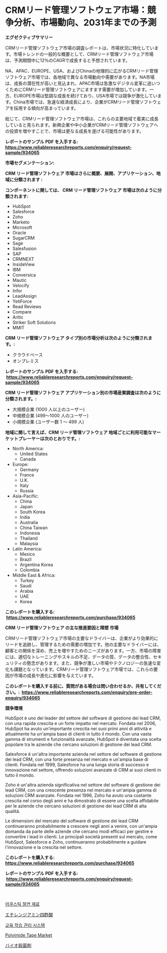 <p><h1>CRMリード管理ソフトウェア市場：競争分析、市場動向、2031年までの予測</h1></p><p><strong>エグゼクティブサマリー</strong></p>
<p><p>CRMリード管理ソフトウェア市場の調査レポートは、市場状況に特化しています。市場トレンドの一般的な概要として、CRMリード管理ソフトウェア市場は、予測期間中に12％のCAGRで成長すると予想されています。</p><p>NA、APAC、EUROPE、USA、およびChinaの地理的に広がるCRMリード管理ソフトウェア市場では、各地域で異なる市場動向や需要があります。NA市場は、成長の潜在性が高いと見込まれ、APAC市場は急激なデジタル変革に追いつくためにCRMリード管理ソフトウェアにますます需要が増加しています。一方、EUROPE市場は堅調な成長を続けており、USA市場では競争が激化しています。China市場では、急速な経済成長により、企業がCRMリード管理ソフトウェアを採用する傾向が高まっています。</p><p>総じて、CRMリード管理ソフトウェア市場は、これらの主要地域で着実に成長していると見られます。新興企業や中小企業がCRMリード管理ソフトウェアへの投資を増やすことで、市場は更なる成長を遂げる可能性があります。</p></p>
<p><strong>レポートのサンプル PDF を入手する: <a href="https://www.reliableresearchreports.com/enquiry/request-sample/934065">https://www.reliableresearchreports.com/enquiry/request-sample/934065</a></strong></p>
<p><strong>市場セグメンテーション:</strong></p>
<p><strong> CRM リード管理ソフトウェア 市場はさらに概要、展開、アプリケーション、地域に分類されます :</strong></p>
<p><strong>コンポーネントに関しては、 CRM リード管理ソフトウェア 市場は次のように分類されます: &nbsp;</strong></p>
<p><ul><li>HubSpot</li><li>Salesforce</li><li>Zoho</li><li>Marketo</li><li>Microsoft</li><li>Oracle</li><li>SugarCRM</li><li>Sage</li><li>Salesfusion</li><li>SAP</li><li>CRMNEXT</li><li>InsideView</li><li>IBM</li><li>Conversica</li><li>Mautic</li><li>Velocify</li><li>Infor</li><li>LeadAssign</li><li>YetiForce</li><li>Read Reviews</li><li>Compare</li><li>Aritic</li><li>Striker Soft Solutions</li><li>MMIT</li></ul></p>
<p><strong> CRM リード管理ソフトウェア タイプ別の市場分析は次のように分類されます。:</strong></p>
<p><ul><li>クラウドベース</li><li>オンプレミス</li></ul></p>
<p><strong>レポートのサンプル PDF を入手する: &nbsp;<a href="https://www.reliableresearchreports.com/enquiry/request-sample/934065">https://www.reliableresearchreports.com/enquiry/request-sample/934065</a></strong></p>
<p><strong> CRM リード管理ソフトウェア アプリケーション別の市場産業調査は次のように分類されます。:</strong></p>
<p><ul><li>大規模企業 (1000 人以上のユーザー)</li><li>中規模企業 (499～1000 人のユーザー)</li><li>小規模企業 (ユーザー数 1 ～ 499 人)</li></ul></p>
<p><strong>地域に関して言えば、CRM リード管理ソフトウェア 地域ごとに利用可能なマーケットプレーヤーは次のとおりです。:</strong></p>
<p><ul>
    <li>
        North America:
        <ul>
            <li>United States</li>
            <li>Canada</li>
        </ul>
    </li>
    <li>
        Europe:
        <ul>
            <li>Germany</li>
            <li>France</li>
            <li>U.K.</li>
            <li>Italy</li>
            <li>Russia</li>
        </ul>
    </li>
    <li>
        Asia-Pacific:
        <ul>
            <li>China</li>
            <li>Japan</li>
            <li>South Korea</li>
            <li>India</li>
            <li>Australia</li>
            <li>China Taiwan</li>
            <li>Indonesia</li>
            <li>Thailand</li>
            <li>Malaysia</li>
        </ul>
    </li>
    <li>
        Latin America:
        <ul>
            <li>Mexico</li>
            <li>Brazil</li>
            <li>Argentina Korea</li>
            <li>Colombia</li>
        </ul>
    </li>
    <li>
        Middle East & Africa:
        <ul>
            <li>Turkey</li>
            <li>Saudi</li>
            <li>Arabia</li>
            <li>UAE</li>
            <li>Korea</li>
        </ul>
    </li>
    </ul></p>
<p><strong>このレポートを購入する: &nbsp;<a href="https://www.reliableresearchreports.com/purchase/934065">https://www.reliableresearchreports.com/purchase/934065</a></strong></p>
<p><strong>CRM リード管理ソフトウェア の主な推進要因と障壁 市場</strong></p>
<p><p>CRMリード管理ソフトウェア市場の主要なドライバーは、企業がより効果的にリードを追跡し、管理するための需要の増加です。他の主要なドライバーには、顧客との関係を深め、売上を増やすためのニーズがあります。一方、市場の障害には、適切なトレーニングやスキルの不足、データの質、データの整合性、セキュリティの懸念があります。また、競争が激しい市場やテクノロジーの急速な変化も課題となっています。CRMリード管理ソフトウェア市場では、これらの要因が市場の成長や進化に影響を与えています。</p></p>
<p><strong>このレポートを購入する前に、質問がある場合は問い合わせるか、共有してください。:&nbsp; <a href="https://www.reliableresearchreports.com/enquiry/pre-order-enquiry/934065">https://www.reliableresearchreports.com/enquiry/pre-order-enquiry/934065</a></strong></p>
<p><strong>競争環境</strong></p>
<p><p>HubSpot è uno dei leader del settore del software di gestione dei lead CRM, con una rapida crescita e un forte impatto nel mercato. Fondata nel 2006, HubSpot ha avuto un'importante crescita nei suoi primi anni di attività e attualmente ha un'ampia base di clienti in tutto il mondo. Con una vasta gamma di strumenti e funzionalità avanzate, HubSpot è diventata una scelta popolare tra le aziende che cercano soluzioni di gestione dei lead CRM.</p><p>Salesforce è un'altra importante azienda nel settore del software di gestione dei lead CRM, con una forte presenza nel mercato e un'ampia base di clienti. Fondata nel 1999, Salesforce ha una lunga storia di successo e innovazione nel settore, offrendo soluzioni avanzate di CRM ai suoi clienti in tutto il mondo.</p><p>Zoho è un'altra azienda significativa nel settore del software di gestione dei lead CRM, con una crescente presenza nel mercato e un'ampia gamma di soluzioni CRM avanzate. Fondata nel 1996, Zoho ha avuto una costante crescita nel corso degli anni e ha dimostrato di essere una scelta affidabile per le aziende che cercano soluzioni di gestione dei lead CRM di alta qualità.</p><p>Le dimensioni del mercato del software di gestione dei lead CRM continueranno probabilmente a crescere negli anni a venire, con un'ampia domanda da parte delle aziende che cercano modi efficaci per gestire e convertire i lead in clienti. Le principali società presenti sul mercato, come HubSpot, Salesforce e Zoho, continueranno probabilmente a guidare l'innovazione e la crescita nel settore.</p></p>
<p><strong>このレポートを購入する: &nbsp; <a href="https://www.reliableresearchreports.com/purchase/934065">https://www.reliableresearchreports.com/purchase/934065</a></strong></p>
<p><strong>レポートのサンプル PDF を入手する: &nbsp;<a href="https://www.reliableresearchreports.com/enquiry/request-sample/934065">https://www.reliableresearchreports.com/enquiry/request-sample/934065</a></strong><strong></strong></p>
<p>&nbsp;</p>
<p><p><a href="https://medium.com/@wilburkihn5676/%EC%9D%8C%ED%96%A5-%EC%A0%88%EC%97%B0-%EC%9E%AC%EB%A3%8C-%EC%8B%9C%EC%9E%A5-%EA%B7%9C%EB%AA%A8-cagr-%ED%8A%B8%EB%A0%8C%EB%93%9C-2024-2030-94d6c868e581">어쿠스틱 절연 재료</a></p><p><a href="https://medium.com/@skylardaniel70/edta%E7%AE%A1%E5%B8%82%E5%A0%B4%E8%AA%BF%E6%9F%BB%E3%83%AC%E3%83%9D%E3%83%BC%E3%83%88-%E3%81%9D%E3%81%AE%E6%AD%B4%E5%8F%B2%E3%81%A82031%E5%B9%B4%E3%81%BE%E3%81%A7%E3%81%AE%E4%BA%88%E6%B8%AC-38b1ee18d7ae">エチレンジアミン四酢酸</a></p><p><a href="https://github.com/vsap75a286l/Market-Research-Report-List-1/blob/main/2207243184329.md">교육 학습 관리 시스템</a></p><p><a href="https://view.publitas.com/reportprime-1/polyimide-tape-market-size-evaluating-its-market-trends-growth-and-projections-2024-2031/">Polyimide Tape Market</a></p><p><a href="https://medium.com/@skylardaniel70/%E7%94%9F%E7%89%A9%E6%AE%BA%E8%8F%8C%E5%89%A4%E3%81%AE%E5%B8%82%E5%A0%B4%E3%81%AF-%E5%B8%82%E5%A0%B4%E3%82%B7%E3%82%A7%E3%82%A2-%E5%B8%82%E5%A0%B4%E3%83%88%E3%83%AC%E3%83%B3%E3%83%89-%E5%B8%82%E5%A0%B4%E6%88%90%E9%95%B7%E3%81%AB%E9%96%A2%E3%81%99%E3%82%8B%E6%83%85%E5%A0%B1%E3%82%92%E6%8F%90%E4%BE%9B%E3%81%97%E3%81%A6%E3%81%84%E3%81%BE%E3%81%99-a2c85f86c7e7">バイオ殺菌剤</a></p></p>